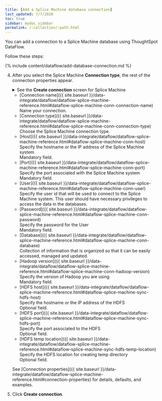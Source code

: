 ```yaml
---
title: [Add a Splice Machine database connection]
last_updated: 7/7/2020
toc: true
sidebar: mydoc_sidebar
permalink: /:collection/:path.html
---
```

You can add a connection to a Splice Machine database using ThoughtSpot DataFlow.

Follow these steps:


{% include content/dataflow/add-database-connection.md %}

4. After you select the Splice Machine **Connection type**, the rest of the connection properties appear.

    <details>
      <summary>See the <strong>Create connection</strong> screen for Splice Machine</summary>
        <p>
        <img src="../../images/dataflow-splice-machine.png" alt="Create Splice Machine connection" /></p>
    </details>

    * [Connection name]({{ site.baseurl }}/data-integrate/dataflow/dataflow-splice-machine-reference.html#dataflow-splice-machine-conn-connection-name)<br/>Name your connection.
    * [Connection type]({{ site.baseurl }}/data-integrate/dataflow/dataflow-splice-machine-reference.html#dataflow-splice-machine-conn-connection-type)<br/>Choose the Splice Machine connection type.
    * [Host]({{ site.baseurl }}/data-integrate/dataflow/dataflow-splice-machine-reference.html#dataflow-splice-machine-conn-host)<br/>Specify the hostname or the IP address of the Splice Machine system<br/>Mandatory field.
    * [Port]({{ site.baseurl }}/data-integrate/dataflow/dataflow-splice-machine-reference.html#dataflow-splice-machine-conn-port)<br/>Specify the port associated with the Splice Machine system<br/>Mandatory field.
    * [User]({{ site.baseurl }}/data-integrate/dataflow/dataflow-splice-machine-reference.html#dataflow-splice-machine-conn-user)<br/>Specify the user id that will be used to connect to the Splice Machine system. This user should have necessary privileges to access the data in the databases.
    * [Password]({{ site.baseurl }}/data-integrate/dataflow/dataflow-splice-machine-reference.html#dataflow-splice-machine-conn-password)<br/>Specify the password for the User<br/>Mandatory field.
    * [Database]({{ site.baseurl }}/data-integrate/dataflow/dataflow-splice-machine-reference.html#dataflow-splice-machine-conn-database)<br/>Collection of information that is organized so that it can be easily accessed, managed and updated.
    * [Hadoop version]({{ site.baseurl }}/data-integrate/dataflow/dataflow-splice-machine-reference.html#dataflow-splice-machine-conn-hadoop-version)<br/>Specify the version of Hadoop you are using<br/>Mandatory field.
    * [HDFS host]({{ site.baseurl }}/data-integrate/dataflow/dataflow-splice-machine-reference.html#dataflow-splice-machine-sync-hdfs-host)<br/>Specify the hostname or the IP address of the HDFS<br/>Optional field.
    * [HDFS port]({{ site.baseurl }}/data-integrate/dataflow/dataflow-splice-machine-reference.html#dataflow-splice-machine-sync-hdfs-port)<br/>Specify the port associated to the HDFS<br/>Optional field.
    * [HDFS temp location]({{ site.baseurl }}/data-integrate/dataflow/dataflow-splice-machine-reference.html#dataflow-splice-machine-sync-hdfs-temp-location)<br/>Specify the HDFS location for creating temp directory<br/>Optional field.

   See [Connection properties]({{ site.baseurl }}/data-integrate/dataflow/dataflow-splice-machine-reference.html#connection-properties) for details, defaults, and examples.

5. Click **Create connection**.   
